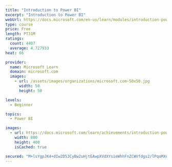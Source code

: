 ```yaml
---
title: "Introduction to Power BI"
excerpt: "Introduction to Power BI"
webUrl: https://docs.microsoft.com/en-us/learn/modules/introduction-power-bi/
type: course
price: Free
length: PT31M
ratings:
  count: 4407
  average: 4.727933
heat: 66

provider:
  name: Microsoft Learn
  domain: microsoft.com
  images:
    - url: /assets/images/organizations/microsoft.com-50x50.jpg
      width: 50
      height: 50

levels:
  - Beginner

topics:
  - Power BI

images:
  - url: https://docs.microsoft.com/learn/achievements/introduction-power-bi-social.png
    width: 800
    height: 400
    isCached: true

secured: "M+lsYgpJK4+dIw2D5JCyBw2uHjtEAwpXVdXYsieWhhFnZCWVfdgs2/lPqoMXn7g3vdu3OgIqthx8Q2no4oSi6bEsjm/g4iO5PY92dAAwqjmSJ5nORlEIIIuKXdjnluZjy5ZacOQ2lyuitrCxK3oqYNFSkkkUKRNSpCREBH//anHxDwrNWleqJNCArCHf0oXKKm6cLjnQotVLlEoEnxoGyrkJj3tSKZCiJl+/ccmOdG9fN5YV/lSRVwn802tKN5SSkJf5YmTGd3woAWTPST+h/RqhMivanFizQEJkYrhUwUfeYAM57cEM9yPhqyyTpXuP2i1vz5wEMTI/GuVCGFaAADoYN7tiwtZ3E3J2E+CfOK27EFlrcd8ZGv2ZIj1L2qcLkWIVqsNy+pqj4zi2y/I5qukR5kzSWVLtkPO5G9+u+Ho=;1hytleqBNImzR1aQRLz31A=="
---
```


